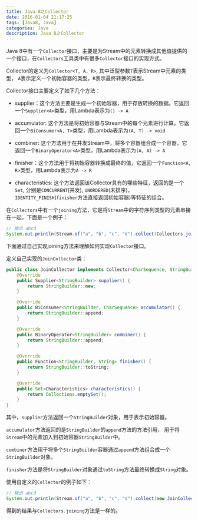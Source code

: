 ```yaml
---
title: Java 8之Collector
date: 2016-01-04 21:17:25
tags: [Java8, Java]
categories: Java
description: Java 8之Collector
---
```


Java 8中有一个`Collector`接口，主要是为Stream中的元素转换成其他值提供的一个接口，在`Collectors`工具类中有很多`Collector`接口的实现方式。

Collector的定义为`Collector<T, A, R>`, 其中泛型参数`T`表示Stream中元素的类型， `A`表示定义一个初始容器的类型，`R`表示最终转换的类型。

Collector接口主要定义了如下几个方法：

  * supplier：这个方法主要是生成一个初始容器，用于存放转换的数据。它返回一个`Supplier<A>`类型，用Lambda表示为`() -> A`

  * accumulator: 这个方法是将初始容器与Stream中的每个元素进行计算，它返回一个`BiConsumer<A, T>`类型，用Lambda表示为`(A, T) -> void`

  * combiner: 这个方法用于在并发Stream中，将多个容器组合成一个容器，它返回一个`BinaryOperator<A>`类型，用Lambda表示为`(A, A) -> A`

  * finisher：这个方法用于将初始容器转换成最终的值，它返回一个`Function<A, R>`类型，用Lambda表示为`A -> R`

  * characteristics: 这个方法返回该Collector具有的哪些特征，返回的是一个`Set`, 分别是`CONCURRENT`(并发), `UNORDERED`(未排序)，`IDENTITY_FINISH`(`finisher`方法直接返回初始容器)等特征的组合。

<!-- more -->


在`Collectors`中有一个`joining`方法，它是将`Stream`中的字符序列类型的元素串接在一起，下面是一个例子：


```java
// 输出 abcd
System.out.println(Stream.of("a", "b", "c", "d").collect(Collectors.joining()));
```

下面通过自己实现joining方法来理解如何实现`Collector`接口。


定义自己实现的`JoinCollector`类：

```java
public class JoinCollector implements Collector<CharSequence, StringBuilder, String> {
    @Override
    public Supplier<StringBuilder> supplier() {
        return StringBuilder::new;
    }

    @Override
    public BiConsumer<StringBuilder, CharSequence> accumulator() {
        return StringBuilder::append;
    }

    @Override
    public BinaryOperator<StringBuilder> combiner() {
        return StringBuilder::append;
    }

    @Override
    public Function<StringBuilder, String> finisher() {
        return StringBuilder::toString;
    }

    @Override
    public Set<Characteristics> characteristics() {
        return Collections.emptySet();
    }
}
```

其中，`supplier`方法返回一个`StringBuilder`对象，用于表示初始容器。

`accumulator`方法返回的是`StringBuilder`的`append`方法的方法引用， 用于将`Stream`中的元素加入到初始容器`StringBuilder`中。

`combiner`方法用于将多个`StringBuilder`容器通过`append`方法组合成一个`StringBuilder`对象。

`finisher`方法是将`StringBuilder`对象通过`toString`方法最终转换成`String`对象。


使用自定义的`Collector`的例子如下：

```java
// 输出 abcd
System.out.println(Stream.of("a", "b", "c", "d").collect(new JoinCollector()));
```

得到的结果与`Collectors.joining`方法是一样的。





